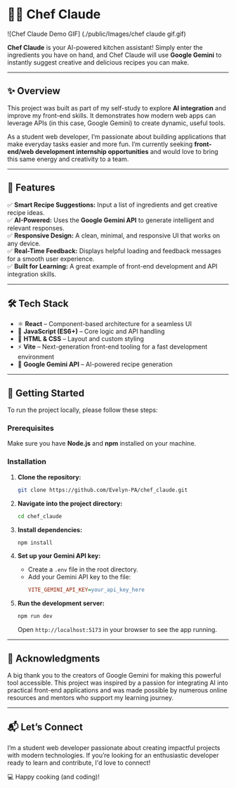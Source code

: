 
# 👨‍🍳 Chef Claude

![Chef Claude Demo GIF] (./public/Images/chef claude gif.gif)

**Chef Claude** is your AI-powered kitchen assistant! Simply enter the ingredients you have on hand, and Chef Claude will use **Google Gemini** to instantly suggest creative and delicious recipes you can make.

---

## ✨ Overview
This project was built as part of my self-study to explore **AI integration** and improve my front-end skills. It demonstrates how modern web apps can leverage APIs (in this case, Google Gemini) to create dynamic, useful tools.

As a student web developer, I’m passionate about building applications that make everyday tasks easier and more fun. I’m currently seeking **front-end/web development internship opportunities** and would love to bring this same energy and creativity to a team.

---

## 🎯 Features
✅ **Smart Recipe Suggestions:** Input a list of ingredients and get creative recipe ideas.  
✅ **AI-Powered:** Uses the **Google Gemini API** to generate intelligent and relevant responses.  
✅ **Responsive Design:** A clean, minimal, and responsive UI that works on any device.  
✅ **Real-Time Feedback:** Displays helpful loading and feedback messages for a smooth user experience.  
✅ **Built for Learning:** A great example of front-end development and API integration skills.

---

## 🛠️ Tech Stack
- ⚛️ **React** – Component-based architecture for a seamless UI  
- 📜 **JavaScript (ES6+)** – Core logic and API handling  
- 🎨 **HTML & CSS** – Layout and custom styling  
- ⚡ **Vite** – Next-generation front-end tooling for a fast development environment  
- 🤖 **Google Gemini API** – AI-powered recipe generation

---

## 🚀 Getting Started

To run the project locally, please follow these steps:

### Prerequisites
Make sure you have **Node.js** and **npm** installed on your machine.

### Installation
1. **Clone the repository:**
   ```sh
   git clone https://github.com/Evelyn-PA/chef_claude.git
   ```

2. **Navigate into the project directory:**
   ```sh
   cd chef_claude
   ```

3. **Install dependencies:**
   ```sh
   npm install
   ```

4. **Set up your Gemini API key:**
   - Create a `.env` file in the root directory.
   - Add your Gemini API key to the file:
     ```ini
     VITE_GEMINI_API_KEY=your_api_key_here
     ```

5. **Run the development server:**
   ```sh
   npm run dev
   ```
   Open `http://localhost:5173` in your browser to see the app running.

---

## 🤝 Acknowledgments
A big thank you to the creators of Google Gemini for making this powerful tool accessible. This project was inspired by a passion for integrating AI into practical front-end applications and was made possible by numerous online resources and mentors who support my learning journey.

---

## 📬 Let’s Connect
I’m a student web developer passionate about creating impactful projects with modern technologies. If you’re looking for an enthusiastic developer ready to learn and contribute, I'd love to connect!

💻 Happy cooking (and coding)!